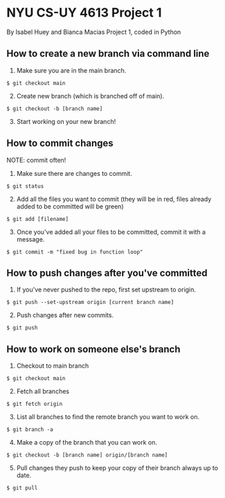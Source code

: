 # NYU CS-UY 4613 Project 1

By Isabel Huey and Bianca Macias
Project 1, coded in Python

## How to create a new branch via command line

1. Make sure you are in the main branch.
 ```
 $ git checkout main
 ```
2. Create new branch (which is branched off of main).
```
$ git checkout -b [branch name]
```
3. Start working on your new branch!

## How to commit changes

NOTE: commit often!

1. Make sure there are changes to commit.
```
$ git status
```
2. Add all the files you want to commit (they will be in red, files already
   added to be committed will be green)
```
$ git add [filename]
```
3. Once you've added all your files to be committed, commit it with a message.
```
$ git commit -m "fixed bug in function loop"
```

## How to push changes after you've committed

1. If you've never pushed to the repo, first set upstream to origin.
```
$ git push --set-upstream origin [current branch name]
```

2. Push changes after new commits.
```
$ git push
```

## How to work on someone else's branch

1. Checkout to main branch
```
$ git checkout main
```

2. Fetch all branches
```
$ git fetch origin
```

3. List all branches to find the remote branch you want to work on.
```
$ git branch -a
```

4. Make a copy of the branch that you can work on.
```
$ git checkout -b [branch name] origin/[branch name]
```

5. Pull changes they push to keep your copy of their branch always up to date.
```
$ git pull
```
